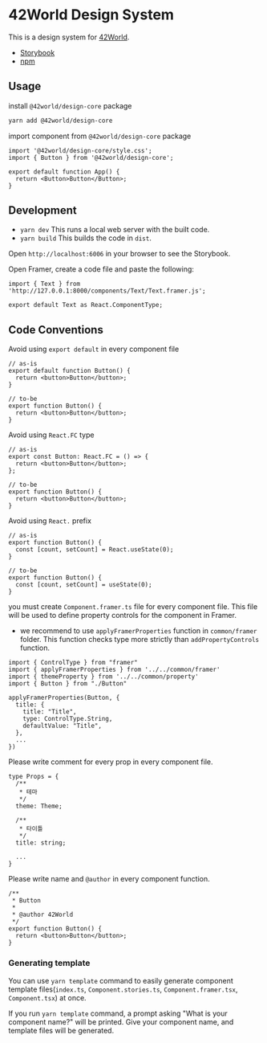 # 42World Design System

This is a design system for [42World](https://42world.kr).

- [Storybook](https://42-world.github.io/design/latest/storybook)
- [npm](https://www.npmjs.com/package/@42world/design-core)

## Usage

install `@42world/design-core` package

```bash
yarn add @42world/design-core
```

import component from `@42world/design-core` package

```tsx
import '@42world/design-core/style.css';
import { Button } from '@42world/design-core';

export default function App() {
  return <Button>Button</Button>;
}
```

## Development

- `yarn dev` This runs a local web server with the built code.
- `yarn build` This builds the code in `dist`.

Open `http://localhost:6006` in your browser to see the Storybook.

Open Framer, create a code file and paste the following:

```tsx
import { Text } from 'http://127.0.0.1:8000/components/Text/Text.framer.js';

export default Text as React.ComponentType;
```

## Code Conventions

Avoid using `export default` in every component file

```tsx
// as-is
export default function Button() {
  return <button>Button</button>;
}

// to-be
export function Button() {
  return <button>Button</button>;
}
```

Avoid using `React.FC` type

```tsx
// as-is
export const Button: React.FC = () => {
  return <button>Button</button>;
};

// to-be
export function Button() {
  return <button>Button</button>;
}
```

Avoid using `React.` prefix

```tsx
// as-is
export function Button() {
  const [count, setCount] = React.useState(0);
}

// to-be
export function Button() {
  const [count, setCount] = useState(0);
}
```

you must create `Component.framer.ts` file for every component file. This file will be used to define property controls for the component in Framer.

- we recommend to use `applyFramerProperties` function in `common/framer` folder. This function checks type more strictly than `addPropertyControls` function.

```tsx
import { ControlType } from "framer"
import { applyFramerProperties } from '../../common/framer'
import { themeProperty } from '../../common/property'
import { Button } from "./Button"

applyFramerProperties(Button, {
  title: {
    title: "Title",
    type: ControlType.String,
    defaultValue: "Title",
  },
  ...
})
```

Please write comment for every prop in every component file.

```tsx
type Props = {
  /**
   * 테마
   */
  theme: Theme;

  /**
   * 타이틀
   */
  title: string;

  ...
}
```

Please write name and `@author` in every component function.

```tsx
/**
 * Button
 *
 * @author 42World
 */
export function Button() {
  return <button>Button</button>;
}
```

### Generating template

You can use `yarn template` command to easily generate component template files(`index.ts`, `Component.stories.ts`, `Component.framer.tsx`, `Component.tsx`) at once.

If you run `yarn template` command, a prompt asking "What is your component name?" will be printed. Give your component name, and template files will be generated.

